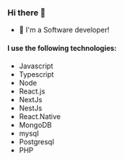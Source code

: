 ### Hi there 👋

- 💬 I'm a Software developer!


#### I use the following technologies: 

- Javascript
- Typescript
- Node
- React.js
- NextJs
- NestJs
- React.Native
- MongoDB
- mysql
- Postgresql
- PHP






